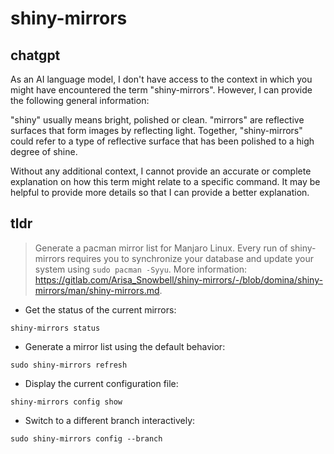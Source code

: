 # shiny-mirrors 
## chatgpt 
As an AI language model, I don't have access to the context in which you might have encountered the term "shiny-mirrors". However, I can provide the following general information:

"shiny" usually means bright, polished or clean. "mirrors" are reflective surfaces that form images by reflecting light. Together, "shiny-mirrors" could refer to a type of reflective surface that has been polished to a high degree of shine.

Without any additional context, I cannot provide an accurate or complete explanation on how this term might relate to a specific command. It may be helpful to provide more details so that I can provide a better explanation. 

## tldr 
 
> Generate a pacman mirror list for Manjaro Linux.
> Every run of shiny-mirrors requires you to synchronize your database and update your system using `sudo pacman -Syyu`.
> More information: <https://gitlab.com/Arisa_Snowbell/shiny-mirrors/-/blob/domina/shiny-mirrors/man/shiny-mirrors.md>.

- Get the status of the current mirrors:

`shiny-mirrors status`

- Generate a mirror list using the default behavior:

`sudo shiny-mirrors refresh`

- Display the current configuration file:

`shiny-mirrors config show`

- Switch to a different branch interactively:

`sudo shiny-mirrors config --branch`
